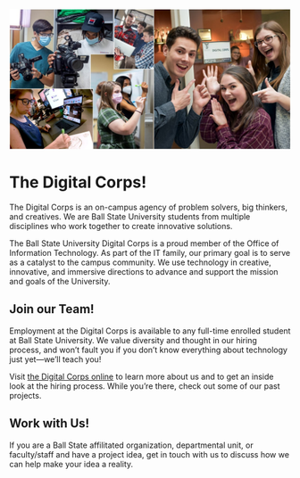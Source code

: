 ![A collage of photos of college students interacting with creative technology tools: computers, video equipment, whiteboards, etc.](/corps-github.jpg?raw=true)

# The Digital Corps!

The Digital Corps is an on-campus agency of problem solvers, big thinkers, and creatives. We are Ball State University students from multiple disciplines who work together to create innovative solutions.

The Ball State University Digital Corps is a proud member of the Office of Information Technology. As part of the IT family, our primary goal is to serve as a catalyst to the campus community. We use technology in creative, innovative, and immersive directions to advance and support the mission and goals of the University.

## Join our Team!
Employment at the Digital Corps is available to any full-time enrolled student at Ball State University. We value diversity and thought in our hiring process, and won’t fault you if you don’t know everything about technology just yet—we’ll teach you!

Visit [the Digital Corps online](https://digitalcorps.bsu.edu) to learn more about us and to get an inside look at the hiring process. While you’re there, check out some of our past projects.

## Work with Us!
If you are a Ball State affilitated organization, departmental unit, or faculty/staff and have a project idea, get in touch with us to discuss how we can help make your idea a reality.
